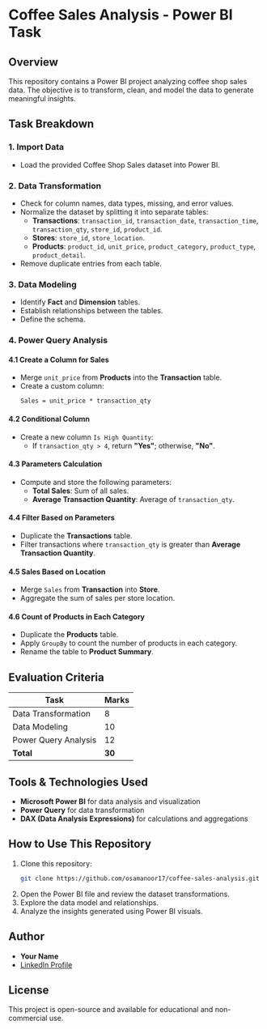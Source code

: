 # Coffee Sales Analysis - Power BI Task

## Overview
This repository contains a Power BI project analyzing coffee shop sales data. The objective is to transform, clean, and model the data to generate meaningful insights.

## Task Breakdown

### 1. Import Data
- Load the provided Coffee Shop Sales dataset into Power BI.

### 2. Data Transformation
- Check for column names, data types, missing, and error values.
- Normalize the dataset by splitting it into separate tables:
  - **Transactions**: `transaction_id`, `transaction_date`, `transaction_time`, `transaction_qty`, `store_id`, `product_id`.
  - **Stores**: `store_id`, `store_location`.
  - **Products**: `product_id`, `unit_price`, `product_category`, `product_type`, `product_detail`.
- Remove duplicate entries from each table.

### 3. Data Modeling
- Identify **Fact** and **Dimension** tables.
- Establish relationships between the tables.
- Define the schema.

### 4. Power Query Analysis
#### 4.1 Create a Column for Sales
- Merge `unit_price` from **Products** into the **Transaction** table.
- Create a custom column:
  ```
  Sales = unit_price * transaction_qty
  ```

#### 4.2 Conditional Column
- Create a new column `Is High Quantity`:
  - If `transaction_qty > 4`, return **"Yes"**; otherwise, **"No"**.

#### 4.3 Parameters Calculation
- Compute and store the following parameters:
  - **Total Sales**: Sum of all sales.
  - **Average Transaction Quantity**: Average of `transaction_qty`.

#### 4.4 Filter Based on Parameters
- Duplicate the **Transactions** table.
- Filter transactions where `transaction_qty` is greater than **Average Transaction Quantity**.

#### 4.5 Sales Based on Location
- Merge `Sales` from **Transaction** into **Store**.
- Aggregate the sum of sales per store location.

#### 4.6 Count of Products in Each Category
- Duplicate the **Products** table.
- Apply `GroupBy` to count the number of products in each category.
- Rename the table to **Product Summary**.

## Evaluation Criteria
| Task | Marks |
|------|-------|
| Data Transformation | 8 |
| Data Modeling | 10 |
| Power Query Analysis | 12 |
| **Total** | **30** |

## Tools & Technologies Used
- **Microsoft Power BI** for data analysis and visualization
- **Power Query** for data transformation
- **DAX (Data Analysis Expressions)** for calculations and aggregations

## How to Use This Repository
1. Clone this repository:
   ```bash
   git clone https://github.com/osamanoor17/coffee-sales-analysis.git
   ```
2. Open the Power BI file and review the dataset transformations.
3. Explore the data model and relationships.
4. Analyze the insights generated using Power BI visuals.

## Author
- **Your Name**
- [LinkedIn Profile](https://www.linkedin.com/in/mosamanoor/)

## License
This project is open-source and available for educational and non-commercial use.
